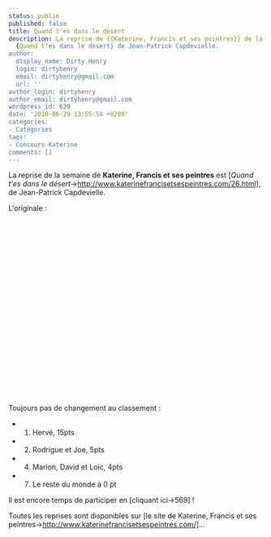 ```yaml
---
status: publie
published: false
title: Quand t'es dans le désert
description: La reprise de {{Katerine, Francis et ses peintres}} de la semaine est
  {Quand t'es dans le désert} de Jean-Patrick Capdevielle.
author:
  display_name: Dirty Henry
  login: dirtyhenry
  email: dirtyhenry@gmail.com
  url: ''
author_login: dirtyhenry
author_email: dirtyhenry@gmail.com
wordpress_id: 639
date: '2010-06-29 13:55:54 +0200'
categories:
- Catégories
tags:
- Concours Katerine
comments: []
---
```

La reprise de la semaine de __Katerine, Francis et ses peintres__ est [*Quand t'es dans le désert*->http://www.katerinefrancisetsespeintres.com/26.html], de Jean-Patrick Capdevielle.

L'originale :

<object width="480" height="348"><param name="movie" value="http://www.dailymotion.com/swf/video/x32pfd"></param><param name="allowFullScreen" value="true"></param><param name="allowScriptAccess" value="always"></param><embed type="application/x-shockwave-flash" src="http://www.dailymotion.com/swf/video/x32pfd" width="480" height="348" allowfullscreen="true" allowscriptaccess="always"></embed></object>

Toujours pas de changement au classement :
- 1. Hervé, 15pts
- 2. Rodrigue et Joe, 5pts
- 4. Marion, David et Loïc, 4pts
- 7. Le reste du monde à 0 pt

Il est encore temps de participer en [cliquant ici->569] !

Toutes les reprises sont disponibles sur [le site de Katerine, Francis et ses peintres->http://www.katerinefrancisetsespeintres.com/]...
